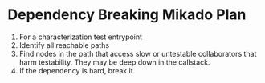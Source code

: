 # Dependency Breaking Mikado Plan

1. For a characterization test entrypoint
1. Identify all reachable paths
1. Find nodes in the path that access slow or untestable collaborators that harm testability. They may be deep down in the callstack.
1. If the dependency is hard, break it.